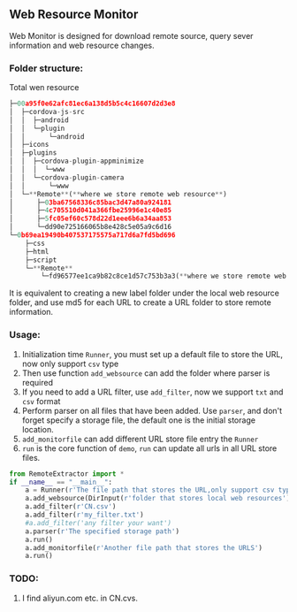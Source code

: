 ## Web Resource Monitor 

Web Monitor is designed for download remote source, query sever information and web resource changes.

### Folder structure:

Total wen resource

```python
├─00a95f0e62afc81ec6a138d5b5c4c16607d2d3e8  
│  ├─cordova-js-src  
│  │  ├─android  
│  │  └─plugin  
│  │      └─android  
│  ├─icons  
│  ├─plugins  
│  │  ├─cordova-plugin-appminimize  
│  │  │  └─www  
│  │  └─cordova-plugin-camera  
│  │      └─www  
│  └─**Remote**(**where we store remote web resource**)  
│      ├─03ba67568336c85bac3d47a80a924181  
│      ├─4c705510d041a366fbe25996e1c40e85  
│      ├─5fc05ef60c578d22d1eee6b6a34aa853  
│      └─dd90e725166065b8e428c5e05a9c6d16  
└─0b69ea19490b407537175575a717d6a7fd5bd696  
    ├─css  
    ├─html  
    ├─script  
    └─**Remote**  
        └─fd96577ee1ca9b82c8ce1d57c753b3a3(**where we store remote web resource**)
```


It is equivalent to creating a new label folder under the local web resource folder, and use md5 for each URL to create a URL folder to store remote information.

### Usage:

1. Initialization time `Runner`, you must set up a default file to store the URL, now only support `csv` type
2. Then use function `add_websource` can add the folder where parser is required
3. If you need to add a URL filter, use `add_filter`, now we support `txt` and `csv` format
4. Perform parser on all files that have been added. Use `parser`, and don't forget specify a storage file, the default one is the initial storage location.
5. `add_monitorfile` can add different URL store file entry the `Runner`
6. `run` is the core function of `demo`, `run` can update all urls in all URL store files.

```python
from RemoteExtractor import *
if __name__ == "__main__":
    a = Runner(r'The file path that stores the URL,only support csv type')
    a.add_websource(DirInput(r'folder that stores local web resources'),"The tag you want to set")
    a.add_filter(r'CN.csv')
    a.add_filter(r'my_filter.txt')
    #a.add_filter('any filter your want')
    a.parser(r'The specified storage path')
    a.run()
    a.add_monitorfile(r'Another file path that stores the URLS')
    a.run()
```

### TODO:
1. I find aliyun.com etc. in CN.cvs.

